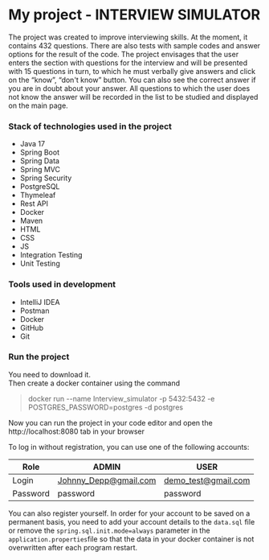 # My project - INTERVIEW SIMULATOR

The project was created to improve interviewing skills. 
At the moment, it contains 432 questions. There are also tests with sample codes and answer options for the result of the code. 
The project envisages that the user enters the section with questions for the interview and will be presented with 15 questions in turn, 
to which he must verbally give answers and click on the “know”, “don't know” button. 
You can also see the correct answer if you are in doubt about your answer. 
All questions to which the user does not know the answer will be recorded in the list to be studied and displayed on the main page.

### Stack of technologies used in the project

* Java 17
* Spring Boot
* Spring Data
* Spring MVC
* Spring Security
* PostgreSQL
* Thymeleaf
* Rest API
* Docker
* Maven
* HTML
* CSS
* JS
* Integration Testing
* Unit Testing

### Tools used in development

* IntelliJ IDEA
* Postman
* Docker
* GitHub
* Git

### Run the project
You need to download it. </br>
Then create a docker container using the command 

> docker run --name Interview_simulator -p 5432:5432 -e POSTGRES_PASSWORD=postgres -d postgres

Now you can run the project in your code editor and open the http://localhost:8080 tab in your browser

<p>To log in without registration, you can use one of the following accounts:

| Role     | ADMIN                 | USER                |
|----------|-----------------------|---------------------|
| Login    | Johnny_Depp@gmail.com | demo_test@gmail.com |
| Password | password              | password            |


You can also register yourself. In order for your account to be saved on a permanent basis,
you need to add your account details to the `data.sql` file or remove the `spring.sql.init.mode=always` 
parameter in the `application.properties`file so that the data in your docker container is not overwritten 
after each program restart.

